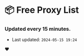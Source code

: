 # :package: Free Proxy List
### Updated every 15 minutes.

- Last updated: `2024-05-15 19:24`

:heart:
